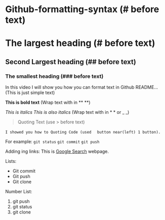 # Github-formatting-syntax (# before text)
# The largest heading (# before text)
## Second Largest heading (## before text)
### The smallest heading (### before text)
In this video I will show you how you can format text in Github README...(This is just simple text)

**This is bold text** (Wrap text with in ** **)

*This is italics* _This is also italics_ (Wrap text with in * * or _ _)

> Quoting Text (use > before text)

`I showed you how to Quoting Code (used ` ` button near(left) 1 button).`


For example:
`git status`
`git commit`
`git push`

Adding ing links:
This is [Google Search](https://www.google.com) webpage.

Lists:
* Git commit
* Git push
* Git clone

Number List:
1. git push
2. git status
3. git clone


